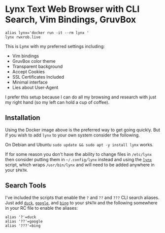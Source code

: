 # Lynx Text Web Browser with CLI Search, Vim Bindings, GruvBox

```
alias lynx='docker run -it --rm lynx '
lynx rwxrob.live
```

This is Lynx with my preferred settings including:

* Vim bindings
* GruvBox color theme
* Transparent background
* Accept Cookies
* SSL Certificates Included
* Minimal interface
* Lies about User-Agent

I prefer this setup because I can do all my browsing and research with
just my right hand (so my left can hold a cup of coffee).

## Installation 

Using the Docker image above is the preferred way to get going quickly.
But if you wish to add `lynx` to your own system consider the following.

On Debian and Ubuntu `sudo update && sudo apt -y install lynx` works.

If for some reason you don't have the ability to change files in
`/etc/lynx` then consider putting them in `~/.config/lynx` instead and
using the [`lynx`](bin/lynx) script, which wraps `/usr/bin/lynx` and will
need to be added anywhere in your `$PATH`.

## Search Tools

I've included the scripts that enable the `?` and `??` and `???` CLI
search aliases. Just add [`duck`](bin/duck), [`google`](bin/google), and
[`bing`](bin/bing) to your `$PATH` and the following somewhere in your RC
file to enable the aliases:

```
alias '?'=duck
alias '??'=google
alias '???'=bing
```
